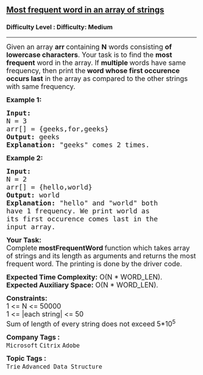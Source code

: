 <h2><a href="https://www.geeksforgeeks.org/problems/most-frequent-word-in-an-array-of-strings3528/1">Most frequent word in an array of strings</a></h2><h3>Difficulty Level : Difficulty: Medium</h3><hr><div class="problems_problem_content__Xm_eO"><p><span style="font-size: 18px;">Given an array <strong>arr </strong>containing <strong>N</strong> words consisting <strong>of lowercase characters</strong>. Your task is to find the <strong>most frequent</strong> word in the array. If <strong>multiple </strong>words have same frequency, then print the<strong> word whose first occurence occurs last</strong> in the array as compared to the other strings with same frequency.</span></p>
<p><strong><span style="font-size: 18px;">Example 1:</span></strong></p>
<pre><strong><span style="font-size: 18px;">Input:
</span></strong><span style="font-size: 18px;">N = 3
arr[] = {geeks,for,geeks}
<strong>Output: </strong>geeks<strong>
Explanation: </strong>"geeks" comes 2 times.</span>
</pre>
<p><strong><span style="font-size: 18px;">Example 2:</span></strong></p>
<pre><strong><span style="font-size: 18px;">Input:
</span></strong><span style="font-size: 18px;">N = 2
arr[] = {hello,world}
<strong>Output: </strong>world<strong>
Explanation: </strong>"hello" and "world" both
have 1 frequency. We print world as
its first occurence comes last in the
input array.</span></pre>
<p><span style="font-size: 18px;"><strong>Your Task:</strong><br>Complete<strong>&nbsp;mostFrequentWord&nbsp;</strong>function which takes array of strings and its length as arguments and returns the most frequent word. The printing is done by the driver code.</span></p>
<p><span style="font-size: 18px;"><strong>Expected Time Complexity:</strong>&nbsp;O(N * WORD_LEN).<br><strong>Expected Auxiliary Space:</strong>&nbsp;O(N * WORD_LEN).</span></p>
<div><span style="font-size: 18px;"><strong>Constraints:</strong><br>1 &lt;= N &lt;= 50000<br>1 &lt;= |each string| &lt;= 50</span></div>
<div><span style="font-size: 18px;">Sum of length of every string does not exceed&nbsp;5*10<sup>5</sup></span></div></div><p><span style=font-size:18px><strong>Company Tags : </strong><br><code>Microsoft</code>&nbsp;<code>Citrix</code>&nbsp;<code>Adobe</code>&nbsp;<br><p><span style=font-size:18px><strong>Topic Tags : </strong><br><code>Trie</code>&nbsp;<code>Advanced Data Structure</code>&nbsp;